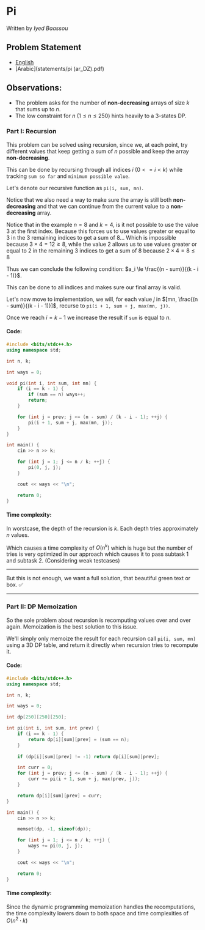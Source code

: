 # Pi
Written by _Iyed Baassou_

## Problem Statement

- [English](statements/pi.pdf)
- [Arabic](statements/pi (ar_DZ).pdf)


## Observations:
- The problem asks for the number of **non-decreasing** arrays of size $k$ that sums up to $n$.
- The low constraint for $n$ ($1 \le n \le 250$) hints heavily to a 3-states DP.
### Part I: Recursion
This problem can be solved using recursion, since we, at each point, try different values that keep getting a sum of $n$ possible and keep the array **non-decreasing**.

This can be done by recursing through all indices $i$ ($0 <= i < k$) while tracking `sum so far` and `minimum possible value`.

Let's denote our recursive function as `pi(i, sum, mn)`.

Notice that we also need a way to make sure the array is still both **non-decreasing** and that we can continue from the current value to a **non-decreasing** array.

Notice that in the example $n = 8$ and $k=4$, is it not possible to use the value 3 at the first index. Because this forces us to use values greater or equal to 3 in the 3 remaining indices to get a sum of 8... Which is impossible because $3 \times 4 = 12 \ge 8$, while the value 2 allows us to use values greater or equal to 2 in the remaining 3 indices to get a sum of 8 because $2 \times 4 = 8 \le 8$

Thus we can conclude the following condition: $a_i \le \frac{(n - sum)}{(k - i - 1)}$.

This can be done to all indices and makes sure our final array is valid.

Let's now move to implementation, we will, for each value $j$ in $[mn, \frac{(n - sum)}{(k - i - 1)}]$, recurse to `pi(i + 1, sum + j, max(mn, j))`.

Once we reach $i = k - 1$ we increase the result if `sum` is equal to $n$.

#### Code:
```cpp
#include <bits/stdc++.h>
using namespace std;

int n, k;

int ways = 0;

void pi(int i, int sum, int mn) {
    if (i == k - 1) {
        if (sum == n) ways++;
        return;
    }

    for (int j = prev; j <= (n - sum) / (k - i - 1); ++j) {
        pi(i + 1, sum + j, max(mn, j));
    }
}

int main() {
    cin >> n >> k;

    for (int j = 1; j <= n / k; ++j) {
        pi(0, j, j);
    }

    cout << ways << "\n";

    return 0;
}
```
#### Time complexity:
In worstcase, the depth of the recursion is *k*.
Each depth tries approximately $n$ values.

Which causes a time complexity of $O(n^k)$ which is huge but the number of tries is very optimized in our approach which causes it to pass subtask 1 and subtask 2. (Considering weak testcases)

---
But this is not enough, we want a full solution, that beautiful green text or box. ✅

---
### Part II: DP Memoization

So the sole problem about recursion is recomputing values over and over again. Memoization is the best solution to this issue.

We'll simply only memoize the result for each recursion call `pi(i, sum, mn)` using a 3D DP table, and return it directly when recursion tries to recompute it.

#### Code:

```cpp
#include <bits/stdc++.h>
using namespace std;

int n, k;

int ways = 0;

int dp[250][250][250];

int pi(int i, int sum, int prev) {
    if (i == k - 1) {
        return dp[i][sum][prev] = (sum == n);
    }
    
    if (dp[i][sum][prev] != -1) return dp[i][sum][prev];

    int curr = 0;
    for (int j = prev; j <= (n - sum) / (k - i - 1); ++j) {
        curr += pi(i + 1, sum + j, max(prev, j));
    }

    return dp[i][sum][prev] = curr;
}

int main() {
    cin >> n >> k;

    memset(dp, -1, sizeof(dp));

    for (int j = 1; j <= n / k; ++j) {
        ways += pi(0, j, j);
    }

    cout << ways << "\n";

    return 0;
}
```

#### Time complexity:
Since the dynamic programming memoization handles the recomputations, the time complexity lowers down to both space and time complexities of $O(n^2\cdot k)$
